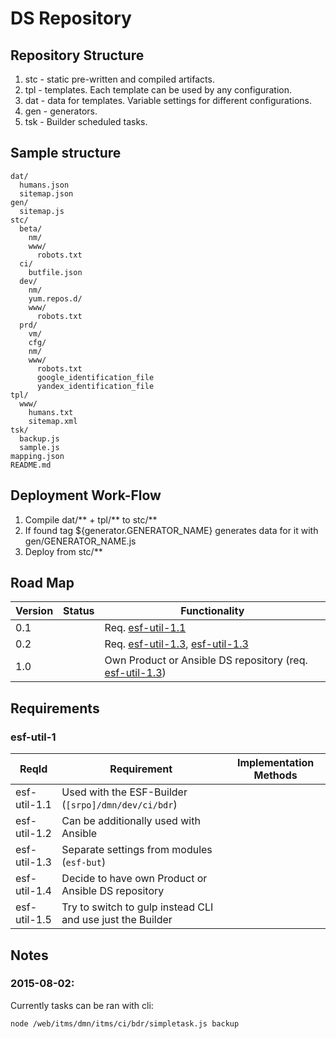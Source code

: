 # DS Repository 

## Repository Structure

1. stc - static pre-written and compiled artifacts.
2. tpl - templates. Each template can be used by any configuration.
3. dat - data for templates. Variable settings for different configurations.
4. gen - generators.
5. tsk - Builder scheduled tasks.

## Sample structure

```
dat/
  humans.json
  sitemap.json
gen/
  sitemap.js
stc/
  beta/
    nm/
    www/
      robots.txt
  ci/
    butfile.json
  dev/
    nm/
    yum.repos.d/
    www/
      robots.txt
  prd/
    vm/
    cfg/
    nm/
    www/
      robots.txt
      google_identification_file
      yandex_identification_file
tpl/
  www/
    humans.txt
    sitemap.xml
tsk/
  backup.js
  sample.js
mapping.json
README.md
```

## Deployment Work-Flow

1. Compile dat/** + tpl/** to stc/**
2. If found tag ${generator.GENERATOR_NAME} generates data for it with gen/GENERATOR_NAME.js
3. Deploy from stc/**

## Road Map

| Version | Status     | Functionality                                                                 |
|---      |---         |---                                                                            |
| 0.1     |            | Req. [esf-util-1.1](esf-util-1.1)                                             |
| 0.2     |            | Req. [esf-util-1.3](esf-util-1.3), [esf-util-1.3](esf-util-1.3)               |
| 1.0     |            | Own Product or Ansible DS repository (req. [esf-util-1.3](esf-util-1.3))      |

## Requirements

### esf-util-1
| ReqId        | Requirement                                                  | Implementation Methods |
|---           |---                                                           |---                     |
| esf-util-1.1 | Used with the ESF-Builder (```[srpo]/dmn/dev/ci/bdr```)      |                        |
| esf-util-1.2 | Can be additionally used with Ansible                        |                        |
| esf-util-1.3 | Separate settings from modules (```esf-but```)               |                        |
| esf-util-1.4 | Decide to have own Product or Ansible DS repository          |                        |
| esf-util-1.5 | Try to switch to gulp instead CLI and use just the Builder   |                        |


## Notes

### 2015-08-02:
Currently tasks can be ran with cli:

```bash
node /web/itms/dmn/itms/ci/bdr/simpletask.js backup
```
